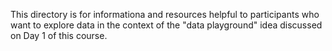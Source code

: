 This directory is for informationa and resources helpful to participants who want to explore data in the context of the "data playground" idea discussed on Day 1 of this course. 
